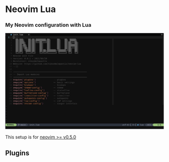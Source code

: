 # Neovim Lua
### My Neovim configuration with Lua
![.](img/init.lua.png)

This setup is for [neovim >= v0.5.0](https://github.com/neovim/neovim/releases/tag/v0.5.0)

## Plugins
